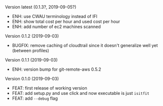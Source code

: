 Version latest (0.1.3?, 2019-09-05?)

- ENH: use CWAU terminology instead of IFI
- ENH: show total cost per hour and used cost per hour
- ENH: add number of ec2 machines scanned


Version 0.1.2 (2019-09-03)

- BUGFIX: remove caching of cloudtrail since it doesn't generalize well yet (between profiles)


Version 0.1.1 (2019-09-03)

- ENH: version bump for git-remote-aws 0.5.2


Version 0.1.0 (2019-09-03)

- FEAT: first release of working version
- FEAT: add setup.py and use click and now executable is just `isitfit`
- FEAT: add `--debug` flag
